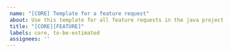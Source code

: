 ```yaml
---
 name: "[CORE] Template for a feature request"
 about: Use this template for all feature requests in the java project.
 title: "[CORE][FEATURE]"
 labels: core, to-be-estimated
 assignees: ''
---
```


